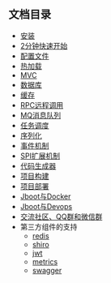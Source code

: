## 文档目录

- [安装](./docs/install.md)
- [2分钟快速开始](./docs/quickstart.md)
- [配置文件](./docs/config.md)
- [热加载](./docs/hotload.md)
- [MVC](./docs/mvc.md)
- [数据库](./docs/db.md)
- [缓存](./docs/cache.md)
- [RPC远程调用](./docs/rpc.md)
- [MQ消息队列](./docs/mq.md)
- [任务调度](./docs/schedule.md)
- [序列化](./docs/serialize.md)
- [事件机制](./docs/event.md)
- [SPI扩展机制](./docs/spi.md)
- [代码生成器](./docs/codegen.md)
- [项目构建](./docs/build.md)
- [项目部署](./docs/deploy.md)
- [Jboot与Docker](./docs/docker.md)
- [Jboot与Devops](./docs/devops.md)
- [交流社区、QQ群和微信群](./docs/communication.md)
- 第三方组件的支持
  - [redis](./docs/shiro.md)
  - [shiro]()
  - [jwt]()
  - [metrics]()
  - [swagger]()
